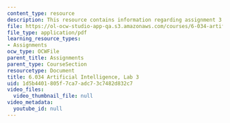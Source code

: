 ```yaml
---
content_type: resource
description: This resource contains information regarding assignment 3.
file: https://ol-ocw-studio-app-qa.s3.amazonaws.com/courses/6-034-artificial-intelligence-fall-2010/1d5b4401805f7ca7adc73c7482d832c7_MIT6_034F10_lab3.pdf
file_type: application/pdf
learning_resource_types:
- Assignments
ocw_type: OCWFile
parent_title: Assignments
parent_type: CourseSection
resourcetype: Document
title: 6.034 Artificial Intelligence, Lab 3
uid: 1d5b4401-805f-7ca7-adc7-3c7482d832c7
video_files:
  video_thumbnail_file: null
video_metadata:
  youtube_id: null
---
```

